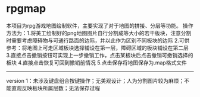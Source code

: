 # rpgmap
本项目为rpg游戏地图绘制软件，主要实现了对于地图的拼接、分层等功能。
操作方法为：1.将美工绘制好的png地图图片自行分割成等大小的若干版块，注意分割时需要考虑障碍物与可通行路面的边际，并以此作为区别不同板块的边际
            2.可供参考：将地图上可走区域板块选择铺设在第一层，障碍区域的板块铺设在第二层
            3.直接点击撤销按钮可实现上一步撤销工作，点击某板块后点击撤销可撤销选择的板块
            4.直接点击恢复可回到撤销前情况
            5.点击保存将地图保存为.map格式文件

-------------------------------------------------------------------------------------
version 1：未涉及键盘组合按键操作；无美观设计；人为分割图片较为麻烦；不能直观反映板块所属层数；无法保存过程
